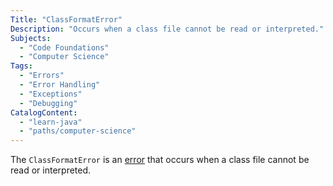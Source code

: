 ```yaml
---
Title: "ClassFormatError"
Description: "Occurs when a class file cannot be read or interpreted."
Subjects:
  - "Code Foundations"
  - "Computer Science"
Tags:
  - "Errors"
  - "Error Handling"
  - "Exceptions"
  - "Debugging"
CatalogContent:
  - "learn-java"
  - "paths/computer-science"
---
```


The `ClassFormatError` is an [error](https://www.codecademy.com/resources/docs/general/error) that occurs when a class file cannot be read or interpreted.
